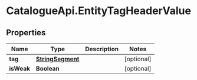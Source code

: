 # CatalogueApi.EntityTagHeaderValue

## Properties
Name | Type | Description | Notes
------------ | ------------- | ------------- | -------------
**tag** | [**StringSegment**](StringSegment.md) |  | [optional] 
**isWeak** | **Boolean** |  | [optional] 



